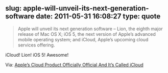 slug: apple-will-unveil-its-next-generation-software
date: 2011-05-31 16:08:27
type: quote
---

> Apple will unveil its next generation software – Lion, the eighth major release of Mac OS X; iOS 5, the next version of Apple’s advanced mobile operating system; and iCloud, Apple’s upcoming cloud services offering.

iCloud! Lion! iOS 5! Awesome!

 Via: [Apple’s Cloud Product Officially Official And It’s Called iCloud](http://www.crunchgear.com/2011/05/31/apples-cloud-product-officially-official-and-its-called-icloud/)
